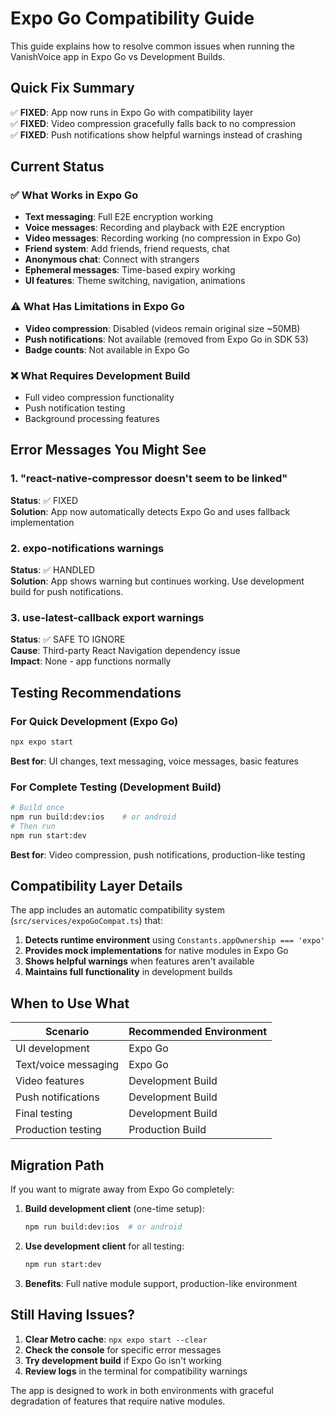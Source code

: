 # Expo Go Compatibility Guide

This guide explains how to resolve common issues when running the VanishVoice app in Expo Go vs Development Builds.

## Quick Fix Summary

✅ **FIXED**: App now runs in Expo Go with compatibility layer  
✅ **FIXED**: Video compression gracefully falls back to no compression  
✅ **FIXED**: Push notifications show helpful warnings instead of crashing  

## Current Status

### ✅ What Works in Expo Go
- **Text messaging**: Full E2E encryption working
- **Voice messages**: Recording and playback with E2E encryption
- **Video messages**: Recording working (no compression in Expo Go)
- **Friend system**: Add friends, friend requests, chat
- **Anonymous chat**: Connect with strangers
- **Ephemeral messages**: Time-based expiry working
- **UI features**: Theme switching, navigation, animations

### ⚠️  What Has Limitations in Expo Go
- **Video compression**: Disabled (videos remain original size ~50MB)
- **Push notifications**: Not available (removed from Expo Go in SDK 53)
- **Badge counts**: Not available in Expo Go

### ❌ What Requires Development Build
- Full video compression functionality
- Push notification testing
- Background processing features

## Error Messages You Might See

### 1. "react-native-compressor doesn't seem to be linked"
**Status**: ✅ FIXED  
**Solution**: App now automatically detects Expo Go and uses fallback implementation

### 2. expo-notifications warnings
**Status**: ✅ HANDLED  
**Solution**: App shows warning but continues working. Use development build for push notifications.

### 3. use-latest-callback export warnings
**Status**: ✅ SAFE TO IGNORE  
**Cause**: Third-party React Navigation dependency issue  
**Impact**: None - app functions normally  

## Testing Recommendations

### For Quick Development (Expo Go)
```bash
npx expo start
```
**Best for**: UI changes, text messaging, voice messages, basic features

### For Complete Testing (Development Build)
```bash
# Build once
npm run build:dev:ios    # or android
# Then run
npm run start:dev
```
**Best for**: Video compression, push notifications, production-like testing

## Compatibility Layer Details

The app includes an automatic compatibility system (`src/services/expoGoCompat.ts`) that:

1. **Detects runtime environment** using `Constants.appOwnership === 'expo'`
2. **Provides mock implementations** for native modules in Expo Go
3. **Shows helpful warnings** when features aren't available
4. **Maintains full functionality** in development builds

## When to Use What

| Scenario | Recommended Environment |
|----------|------------------------|
| UI development | Expo Go |
| Text/voice messaging | Expo Go |
| Video features | Development Build |
| Push notifications | Development Build |
| Final testing | Development Build |
| Production testing | Production Build |

## Migration Path

If you want to migrate away from Expo Go completely:

1. **Build development client** (one-time setup):
   ```bash
   npm run build:dev:ios  # or android
   ```

2. **Use development client** for all testing:
   ```bash
   npm run start:dev
   ```

3. **Benefits**: Full native module support, production-like environment

## Still Having Issues?

1. **Clear Metro cache**: `npx expo start --clear`
2. **Check the console** for specific error messages
3. **Try development build** if Expo Go isn't working
4. **Review logs** in the terminal for compatibility warnings

The app is designed to work in both environments with graceful degradation of features that require native modules.